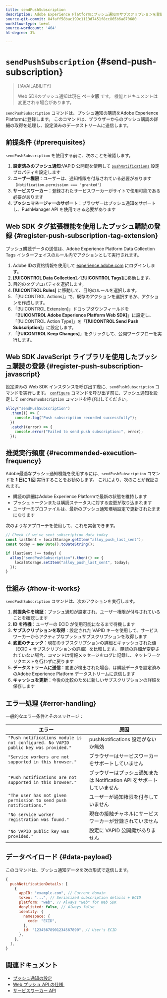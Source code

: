 ```yaml
---
title: sendPushSubscription
description: Adobe Experience Platformにプッシュ通知のサブスクリプションを登録します。
source-git-commit: 84faff58bac199c1113d7451f8cc865b6a870680
workflow-type: tm+mt
source-wordcount: '464'
ht-degree: 3%

---
```



# `sendPushSubscription` {#send-push-subscription}

>[!AVAILABILITY]
>
> Web SDKのプッシュ通知は現在 **ベータ版** です。 機能とドキュメントは変更される場合があります。

`sendPushSubscription` コマンドは、プッシュ通知の購読をAdobe Experience Platformに登録します。 このコマンドは、ブラウザーからのプッシュ購読の詳細の取得を処理し、設定済みのデータストリームに送信します。

## 前提条件 {#prerequisites}

`sendPushSubscription` を使用する前に、次のことを確認します。

1. **設定済みのプッシュ通知**:VAPID 公開鍵を使用して [`pushNotifications`](configure/pushnotifications.md) 設定プロパティを設定します
2. **ユーザー権限**：ユーザーは、通知権限を付与されている必要があります（`Notification.permission === "granted"`）
3. **サービスワーカー**：登録されたサービスワーカーがサイトで使用可能である必要があります
4. **プッシュマネージャーのサポート**：ブラウザーはプッシュ通知をサポートし、PushManager API を使用できる必要があります

## Web SDK タグ拡張機能を使用したプッシュ購読の登録 {#register-push-subscription-tag-extension}

プッシュ購読データの送信は、Adobe Experience Platform Data Collection Tags インターフェイスのルール内でアクションとして実行されます。

1. Adobe IDの資格情報を使用して [experience.adobe.com](https://experience.adobe.com) にログインします。
1. **[!UICONTROL Data Collection]**／**[!UICONTROL Tags]**&#x200B;に移動します。
1. 目的のタグプロパティを選択します。
1. **[!UICONTROL Rules]** に移動して、目的のルールを選択します。
1. 「[!UICONTROL Actions]」で、既存のアクションを選択するか、アクションを作成します。
1. 「[!UICONTROL Extension]」ドロップダウンフィールドを「**[!UICONTROL Adobe Experience Platform Web SDK]**」に設定し、「[!UICONTROL Action Type]」を「**[!UICONTROL Send Push Subscription]**」に設定します。
1. 「**[!UICONTROL Keep Changes]**」をクリックして、公開ワークフローを実行します。

## Web SDK JavaScript ライブラリを使用したプッシュ購読の登録 {#register-push-subscription-javascript}

設定済みの Web SDK インスタンスを呼び出す際に、`sendPushSubscription` コマンドを実行します。 [`configure`](configure/overview.md) コマンドを呼び出す前に、プッシュ通知を設定して `sendPushSubscription` コマンドを呼び出してください。

```js
alloy("sendPushSubscription")
  .then(() => {
    console.log("Push subscription recorded successfully");
  })
  .catch((error) => {
    console.error("Failed to send push subscription:", error);
  });
```

## 推奨実行頻度 {#recommended-execution-frequency}

Adobe最適なプッシュ通知機能を使用するには、`sendPushSubscription` コマンドを **1 日に 1 回** 実行することをお勧めします。 これにより、次のことが保証されます。

- 購読の詳細はAdobe Experience Platformで最新の状態を維持します
- プッシュトークンまたは購読ステータスに対する変更が取り込まれます
- ユーザーのプロファイルは、最新のプッシュ通知環境設定で更新されたままになります

次のようなアプローチを使用して、これを実装できます。

```js
// Check if we've sent subscription data today
const lastSent = localStorage.getItem("alloy_push_last_sent");
const today = new Date().toDateString();

if (lastSent !== today) {
  alloy("sendPushSubscription").then(() => {
    localStorage.setItem("alloy_push_last_sent", today);
  });
}
```

## 仕組み {#how-it-works}

`sendPushSubscription` コマンドは、次のアクションを実行します。

1. **前提条件を検証**：プッシュ通知が設定され、ユーザー権限が付与されていることを確認します
2. **ID を待機**：ユーザーの ECID が使用可能になるまで待機します
3. **サブスクリプションを取得**：設定された VAPID キーを使用して、サービスワーカーからアクティブなプッシュサブスクリプションを取得します
4. **変更のチェック**：現在のサブスクリプションの詳細とキャッシュされた値（ECID + サブスクリプションの詳細）を比較します。 購読の詳細が変更されていない場合、コマンドは情報メッセージをログに記録し、ネットワークリクエストを行わずに戻ります
5. **データストリームに送信**：変更が検出された場合、は購読データを設定済みのAdobe Experience Platform データストリームに送信します
6. **キャッシュを更新**：今後の比較のために新しいサブスクリプションの詳細を保存します

## エラー処理 {#error-handling}

一般的なエラー条件とそのメッセージ：

| エラー | 原因 |
| ------- | ---- |
| `"Push notifications module is not configured. No VAPID public key was provided."` | pushNotifications 設定がないか無効 |
| `"Service workers are not supported in this browser."` | ブラウザーはサービスワーカーをサポートしていません |
| `"Push notifications are not supported in this browser."` | ブラウザーはプッシュ通知または Notification API をサポートしていません |
| `"The user has not given permission to send push notifications."` | ユーザーが通知権限を付与していません |
| `"No service worker registration was found."` | 現在の接触チャネルにサービス ワーカーが登録されていません |
| `"No VAPID public key was provided."` | 設定に VAPID 公開鍵がありません |

## データペイロード {#data-payload}

このコマンドは、プッシュ通知データを次の形式で送信します。

```js
{
  pushNotificationDetails: [
    {
      appID: "example.com", // Current domain
      token: "...", // Serialized subscription details + ECID
      platform: "web", // Always "web" for Web SDK
      denylisted: false, // Always false
      identity: {
        namespace: {
          code: "ECID",
        },
        id: "12345678901234567890", // User's ECID
      },
    },
  ],
}
```

## 関連ドキュメント

- [プッシュ通知の設定](configure/pushnotifications.md)
- [Web プッシュ API の仕様 &#x200B;](https://developer.mozilla.org/en-US/docs/Web/API/Push_API)
- [&#x200B; サービスワーカー API](https://developer.mozilla.org/en-US/docs/Web/API/Service_Worker_API)
